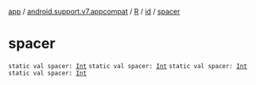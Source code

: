 [app](../../../index.md) / [android.support.v7.appcompat](../../index.md) / [R](../index.md) / [id](index.md) / [spacer](.)

# spacer

`static val spacer: `[`Int`](https://kotlinlang.org/api/latest/jvm/stdlib/kotlin/-int/index.html)
`static val spacer: `[`Int`](https://kotlinlang.org/api/latest/jvm/stdlib/kotlin/-int/index.html)
`static val spacer: `[`Int`](https://kotlinlang.org/api/latest/jvm/stdlib/kotlin/-int/index.html)
`static val spacer: `[`Int`](https://kotlinlang.org/api/latest/jvm/stdlib/kotlin/-int/index.html)